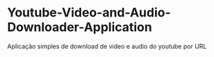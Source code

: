 # Youtube-Video-and-Audio-Downloader-Application

Aplicação simples de download de video e audio do youtube por URL 
